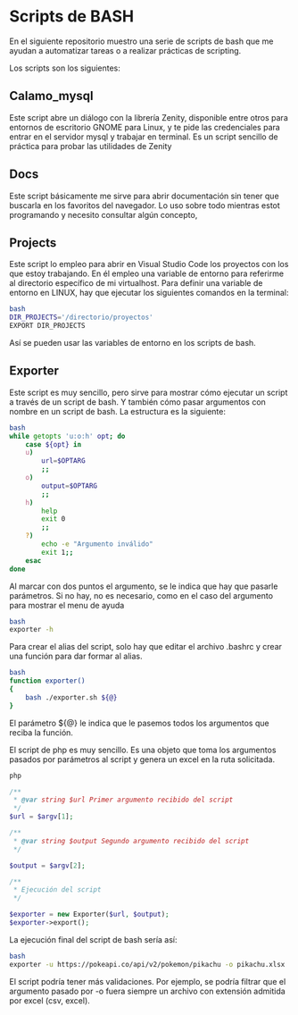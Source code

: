 # Scripts de BASH

En el siguiente repositorio muestro una serie de scripts de bash que me ayudan a automatizar tareas o a realizar prácticas de scripting.

Los scripts son los siguientes:

## Calamo_mysql

Este script abre un diálogo con la librería Zenity, disponible entre otros para entornos de escritorio GNOME para Linux, y te pide las credenciales para entrar en el servidor mysql y trabajar en terminal.
Es un script sencillo de práctica para probar las utilidades de Zenity

## Docs

Este script básicamente me sirve para abrir documentación sin tener que buscarla en los favoritos del navegador. Lo uso sobre todo mientras estot programando y necesito consultar algún concepto,

## Projects

Este script lo empleo para abrir en Visual Studio Code los proyectos con los que estoy trabajando. En él empleo una variable de entorno para referirme al directorio específico de mi virtualhost.
Para definir una variable de entorno en LINUX, hay que ejecutar los siguientes comandos en la terminal:

```bash 
bash
DIR_PROJECTS='/directorio/proyectos'
EXPORT DIR_PROJECTS
```

Así se pueden usar las variables de entorno en los scripts de bash.

## Exporter

Este script es muy sencillo, pero sirve para mostrar cómo ejecutar un script a través de un script de bash. Y también cómo pasar argumentos con nombre en un script de bash.
La estructura es la siguiente:

```bash
bash
while getopts 'u:o:h' opt; do 
    case ${opt} in
    u)
        url=$OPTARG
        ;;
    o)
        output=$OPTARG
        ;;
    h)
        help
        exit 0
        ;;
    ?)
        echo -e "Argumento inválido"
        exit 1;;
    esac
done
```

Al marcar con dos puntos el argumento, se le indica que hay que pasarle parámetros. Si no hay, no es necesario, como en el caso del argumento para mostrar el menu de ayuda

```bash
bash
exporter -h
```

Para crear el alias del script, solo hay que editar el archivo .bashrc y crear una función para dar formar al alias.
```bash
bash
function exporter()
{
    bash ./exporter.sh ${@}
}
```

El parámetro ${@} le indica que le pasemos todos los argumentos que reciba la función.

El script de php es muy sencillo. Es una objeto que toma los argumentos pasados por parámetros al script y genera un excel en la ruta solicitada.

```php
php

/**
 * @var string $url Primer argumento recibido del script
 */
$url = $argv[1];

/**
 * @var string $output Segundo argumento recibido del script
 */

$output = $argv[2];

/**
 * Ejecución del script
 */

$exporter = new Exporter($url, $output);
$exporter->export();
``` 

La ejecución final del script de bash sería así:

```bash
bash
exporter -u https://pokeapi.co/api/v2/pokemon/pikachu -o pikachu.xlsx
```

El script podría tener más validaciones. Por ejemplo, se podría filtrar que el argumento pasado por -o fuera siempre un archivo con extensión admitida por excel (csv, excel).